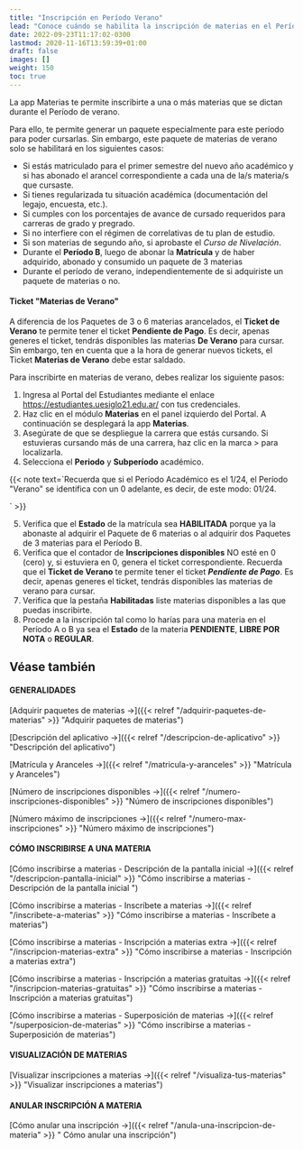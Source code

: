 ```yaml
---
title: "Inscripción en Período Verano"
lead: "Conoce cuándo se habilita la inscripción de materias en el Período Verano."
date: 2022-09-23T11:17:02-0300
lastmod: 2020-11-16T13:59:39+01:00
draft: false
images: []
weight: 150
toc: true
---
```

La app Materias te permite inscribirte a una o más materias que se dictan durante el Período de verano.

Para ello, te permite generar un paquete especialmente para este período para poder cursarlas. Sin embargo, este paquete de materias de verano solo se habilitará en los siguientes casos:
- Si estás matriculado para el primer semestre del nuevo año académico y si has abonado el arancel correspondiente a cada una de la/s materia/s que cursaste.
- Si tienes regularizada tu situación académica (documentación del legajo, encuesta, etc.).
- Si cumples con los porcentajes de avance de cursado requeridos para carreras de grado y pregrado.
- Si no interfiere con  el régimen de correlativas de tu plan de estudio.
- Si son materias de segundo año, si aprobaste el _Curso de Nivelación_.
- Durante el **Período B**, luego de abonar la **Matrícula** y de haber adquirido, abonado y consumido un paquete de 3 materias
- Durante el período de verano, independientemente de si adquiriste un paquete de materias o no.

#### Ticket "Materias de Verano"

A diferencia de los Paquetes de 3 o 6 materias arancelados, el **Ticket de Verano** te permite tener el ticket **Pendiente de Pago**. Es decir, apenas generes el ticket, tendrás disponibles las materias **De Verano** para cursar. Sin embargo, ten en cuenta que a la hora de generar nuevos tickets, el Ticket **Materias de Verano** debe estar saldado.

Para inscribirte en materias de verano, debes realizar los siguiente pasos:

1. Ingresa al Portal del Estudiantes mediante el enlace https://estudiantes.uesiglo21.edu.ar/ con tus credenciales.
2. Haz clic en el módulo **Materias** en el panel izquierdo del Portal. A continuación se desplegará la app **Materias**.
3. Asegúrate de que se despliegue la carrera que estás cursando. Si estuvieras cursando más de una carrera, haz clic en la marca > para localizarla.
4. Selecciona el **Periodo** y **Subperíodo** académico.

{{< note text=`Recuerda que si el Período Académico es el 1/24, el Período "Verano" se identifica con un 0 adelante, es decir, de este modo: 01/24.

` >}}
</b>

5. Verifica que el **Estado** de la matrícula sea **HABILITADA** porque ya la abonaste al adquirir el Paquete de 6 materias o al adquirir dos Paquetes de 3 materias para el Período B.
6. Verifica que el contador de **Inscripciones disponibles** NO esté en 0 (cero) y, si estuviera en 0, genera el ticket correspondiente. Recuerda que el **Ticket de Verano** te permite tener el ticket **_Pendiente de Pago_**. Es decir, apenas generes el ticket, tendrás disponibles las materias de verano para cursar.
7. Verifica que la pestaña **Habilitadas** liste materias disponibles a las que puedas inscribirte.
8. Procede a la inscripción tal como lo harías para una materia en el Período A o B ya sea el **Estado** de la materia **PENDIENTE**, **LIBRE POR NOTA** o **REGULAR**.

## Véase también

#### GENERALIDADES

[Adquirir paquetes de materias →]({{< relref "/adquirir-paquetes-de-materias" >}} "Adquirir paquetes de materias")

[Descripción del aplicativo →]({{< relref "/descripcion-de-aplicativo" >}} "Descripción del aplicativo")

[Matrícula y Aranceles →]({{< relref "/matricula-y-aranceles" >}} "Matrícula y Aranceles")

[Número de inscripciones disponibles →]({{< relref "/numero-inscripciones-disponibles" >}} "Número de inscripciones disponibles")

[Número máximo de inscripciones →]({{< relref "/numero-max-inscripciones" >}} "Número máximo de inscripciones")

#### CÓMO INSCRIBIRSE A UNA MATERIA 

[Cómo inscribirse a materias - Descripción de la pantalla inicial →]({{< relref "/descripcion-pantalla-inicial" >}} "Cómo inscribirse a materias - Descripción de la pantalla inicial ")

[Cómo inscribirse a materias - Inscríbete a materias →]({{< relref "/inscribete-a-materias" >}} "Cómo inscribirse a materias - Inscríbete a materias")

[Cómo inscribirse a materias - Inscripción a materias extra →]({{< relref "/inscripcion-materias-extra" >}} "Cómo inscribirse a materias - Inscripción a materias extra")

[Cómo inscribirse a materias - Inscripción a materias gratuitas →]({{< relref "/inscripcion-materias-gratuitas" >}} "Cómo inscribirse a materias - Inscripción a materias gratuitas")

[Cómo inscribirse a materias - Superposición de materias →]({{< relref "/superposicion-de-materias" >}} "Cómo inscribirse a materias - Superposición de materias")

#### VISUALIZACIÓN DE MATERIAS

[Visualizar inscripciones a materias →]({{< relref "/visualiza-tus-materias" >}} "Visualizar inscripciones a materias")

#### ANULAR INSCRIPCIÓN A MATERIA

[Cómo anular una inscripción →]({{< relref "/anula-una-inscripcion-de-materia" >}} " Cómo anular una inscripción")